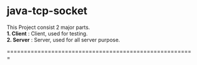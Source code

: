 # java-tcp-socket

This Project consist 2 major parts.    <br>
**1. Client** : Client, used for testing.     <br>
**2. Server** : Server, used for all server purpose.      <br>

=======================================================
